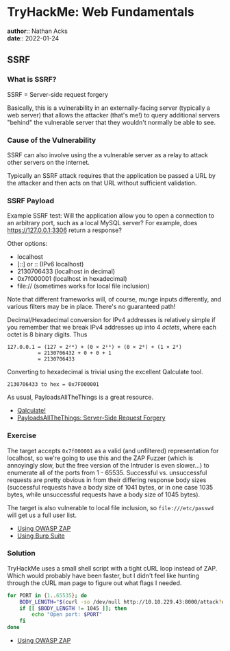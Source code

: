 # TryHackMe: Web Fundamentals

**author**:: Nathan Acks  
**date**:: 2022-01-24

## SSRF

### What is SSRF?

SSRF = Server-side request forgery

Basically, this is a vulnerability in an externally-facing server (typically a web server) that allows the attacker (that's me!) to query additional servers "behind" the vulnerable server that they wouldn't normally be able to see.

### Cause of the Vulnerability

SSRF can also involve using the a vulnerable server as a relay to attack other servers on the internet.

Typically an SSRF attack requires that the application be passed a URL by the attacker and then acts on that URL without sufficient validation.

### SSRF Payload

Example SSRF test: Will the application allow you to open a connection to an arbitrary port, such as a local MySQL server? For example, does https://127.0.0.1:3306 return a response?

Other options:

* localhost
* \[::\] or :: (IPv6 localhost)
* 2130706433 (localhost in decimal)
* 0x7f000001 (localhost in hexadecimal)
* file:// (sometimes works for local file inclusion)

Note that different frameworks will, of course, munge inputs differently, and various filters may be in place. There's no guaranteed path!

Decimal/Hexadecimal conversion for IPv4 addresses is relatively simple if you remember that we break IPv4 addresses up into 4 *octets*, where each octet is 8 binary digits. Thus

```
127.0.0.1 = (127 × 2²⁴) + (0 × 2¹⁶) + (0 × 2⁸) + (1 × 2⁰)
          = 2130706432 + 0 + 0 + 1
          = 2130706433
```

Converting to hexadecimal is trivial using the excellent Qalculate tool.

```qalc
2130706433 to hex = 0x7F000001
```

As usual, PayloadsAllTheThings is a great resource.

* [Qalculate!](https://qalculate.github.io/)
* [PayloadsAllTheThings: Server-Side Request Forgery](https://github.com/swisskyrepo/PayloadsAllTheThings/tree/master/Server%20Side%20Request%20Forgery)

### Exercise

The target accepts `0x7f000001` as a valid (and unfiltered) representation for localhost, so we're going to use this and the ZAP Fuzzer (which is annoyingly slow, but the free version of the Intruder is even slower...) to enumerate all of the ports from 1 - 65535. Successful vs. unsuccessful requests are pretty obvious in from their differing response body sizes (successful requests have a body size of 1041 bytes, or in one case 1035 bytes, while unsuccessful requests have a body size of 1045 bytes).

The target is also vulnerable to local file inclusion, so `file:///etc/passwd` will get us a full user list.

* [Using OWASP ZAP](../notes/owasp-zap.md)
* [Using Burp Suite](../notes/burp-suite.md)

### Solution

TryHackMe uses a small shell script with a tight cURL loop instead of ZAP. Which would probably have been faster, but I didn't feel like hunting through the cURL man page to figure out what flags I needed.

```bash
for PORT in {1..65535}; do
	BODY_LENGTH="$(curl -so /dev/null http://10.10.229.43:8000/attack?url=http://0x7f000001:$PORT -w '%{size_download}')"
	if [[ $BODY_LENGTH != 1045 ]]; then
		echo "Open port: $PORT"
	fi
done
```

* [Using OWASP ZAP](../notes/owasp-zap.md)

